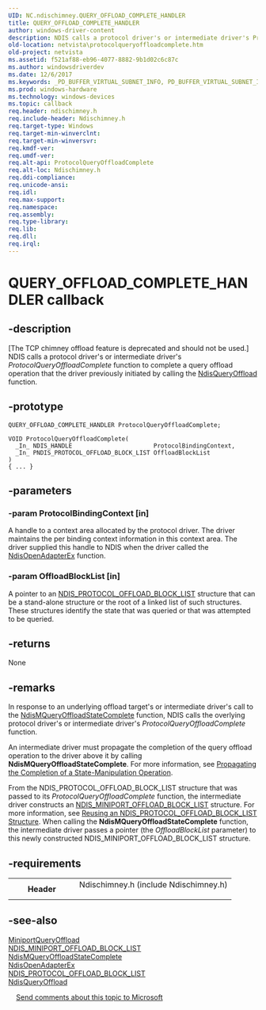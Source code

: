```yaml
---
UID: NC.ndischimney.QUERY_OFFLOAD_COMPLETE_HANDLER
title: QUERY_OFFLOAD_COMPLETE_HANDLER
author: windows-driver-content
description: NDIS calls a protocol driver's or intermediate driver's ProtocolQueryOffloadComplete function to complete a query offload operation that the driver previously initiated by calling the NdisQueryOffload function.
old-location: netvista\protocolqueryoffloadcomplete.htm
old-project: netvista
ms.assetid: f521af88-eb96-4077-8882-9b1d02c6c87c
ms.author: windowsdriverdev
ms.date: 12/6/2017
ms.keywords: _PD_BUFFER_VIRTUAL_SUBNET_INFO, PD_BUFFER_VIRTUAL_SUBNET_INFO
ms.prod: windows-hardware
ms.technology: windows-devices
ms.topic: callback
req.header: ndischimney.h
req.include-header: Ndischimney.h
req.target-type: Windows
req.target-min-winverclnt: 
req.target-min-winversvr: 
req.kmdf-ver: 
req.umdf-ver: 
req.alt-api: ProtocolQueryOffloadComplete
req.alt-loc: Ndischimney.h
req.ddi-compliance: 
req.unicode-ansi: 
req.idl: 
req.max-support: 
req.namespace: 
req.assembly: 
req.type-library: 
req.lib: 
req.dll: 
req.irql: 
---
```


# QUERY_OFFLOAD_COMPLETE_HANDLER callback



## -description
<p class="CCE_Message">[The TCP chimney offload feature is deprecated and should not be used.]
NDIS calls a protocol driver's or intermediate driver's 
  <i>ProtocolQueryOffloadComplete</i> function to complete a query offload operation that the driver
  previously initiated by calling the 
  <a href="netvista.ndisqueryoffload">NdisQueryOffload</a> function.


## -prototype

````
QUERY_OFFLOAD_COMPLETE_HANDLER ProtocolQueryOffloadComplete;

VOID ProtocolQueryOffloadComplete(
  _In_ NDIS_HANDLE                       ProtocolBindingContext,
  _In_ PNDIS_PROTOCOL_OFFLOAD_BLOCK_LIST OffloadBlockList
)
{ ... }
````


## -parameters

### -param ProtocolBindingContext [in]

A handle to a context area allocated by the protocol driver. The driver maintains the per binding
     context information in this context area. The driver supplied this handle to NDIS when the driver called
     the 
     <a href="netvista.ndisopenadapterex">NdisOpenAdapterEx</a> function.

### -param OffloadBlockList [in]

A pointer to an 
     <a href="netvista.ndis_protocol_offload_block_list">
     NDIS_PROTOCOL_OFFLOAD_BLOCK_LIST</a> structure that can be a stand-alone structure or the root of a
     linked list of such structures. These structures identify the state that was queried or that was
     attempted to be queried.

## -returns
None

## -remarks
In response to an underlying offload target's or intermediate driver's call to the 
    <a href="netvista.ndismqueryoffloadstatecomplete">
    NdisMQueryOffloadStateComplete</a> function, NDIS calls the overlying protocol driver's or intermediate
    driver's 
    <i>ProtocolQueryOffloadComplete</i> function.

An intermediate driver must propagate the completion of the query offload operation to the driver
    above it by calling 
    <b>NdisMQueryOffloadStateComplete</b>. For more information, see 
    <a href="netvista.propagating_the_completion_of_a_state_manipulation_operation">
    Propagating the Completion of a State-Manipulation Operation</a>.

From the NDIS_PROTOCOL_OFFLOAD_BLOCK_LIST structure that was passed to its 
    <i>ProtocolQueryOffloadComplete</i> function, the intermediate driver constructs an 
    <a href="netvista.ndis_miniport_offload_block_list">
    NDIS_MINIPORT_OFFLOAD_BLOCK_LIST</a> structure. For more information, see 
    <a href="netvista.reusing_an_ndis_protocol_offload_block_list_structure">Reusing an
    NDIS_PROTOCOL_OFFLOAD_BLOCK_LIST Structure</a>. When calling the 
    <b>NdisMQueryOffloadStateComplete</b> function, the intermediate driver passes a pointer (the 
    <i>OffloadBlockList</i> parameter) to this newly constructed NDIS_MINIPORT_OFFLOAD_BLOCK_LIST
    structure.

## -requirements
<table>
<tr>
<th width="30%">
Header
</th>
<td width="70%">
<dl>
<dt>Ndischimney.h (include Ndischimney.h)</dt>
</dl>
</td>
</tr>
</table>

## -see-also
<dl>
<dt>
<a href="..\ndischimney\nc-ndischimney-w_query_offload_handler.md">MiniportQueryOffload</a>
</dt>
<dt>
<a href="netvista.ndis_miniport_offload_block_list">
   NDIS_MINIPORT_OFFLOAD_BLOCK_LIST</a>
</dt>
<dt>
<a href="netvista.ndismqueryoffloadstatecomplete">
   NdisMQueryOffloadStateComplete</a>
</dt>
<dt>
<a href="netvista.ndisopenadapterex">NdisOpenAdapterEx</a>
</dt>
<dt>
<a href="netvista.ndis_protocol_offload_block_list">
   NDIS_PROTOCOL_OFFLOAD_BLOCK_LIST</a>
</dt>
<dt>
<a href="netvista.ndisqueryoffload">NdisQueryOffload</a>
</dt>
</dl>
 
 
<a href="mailto:wsddocfb@microsoft.com?subject=Documentation%20feedback [netvista\netvista]:%20QUERY_OFFLOAD_COMPLETE_HANDLER callback function%20 RELEASE:%20(12/6/2017)&amp;body=%0A%0APRIVACY STATEMENT%0A%0AWe use your feedback to improve the documentation. We don't use your email address for any other purpose, and we'll remove your email address from our system after the issue that you're reporting is fixed. While we're working to fix this issue, we might send you an email message to ask for more info. Later, we might also send you an email message to let you know that we've addressed your feedback.%0A%0AFor more info about Microsoft's privacy policy, see http://privacy.microsoft.com/en-us/default.aspx." title="Send comments about this topic to Microsoft">Send comments about this topic to Microsoft</a>
